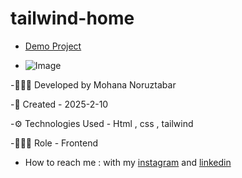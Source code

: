# tailwind-home
- [Demo Project](https://mohananoruztabar.github.io/tailwind-home/index1.html)

- ![Image](https://github.com/user-attachments/assets/46533f99-a754-4da0-80a9-93936aa5a894)

-🙋🏽‍♀️ Developed by Mohana Noruztabar

-📅 Created - 2025-2-10

-⚙ Technologies Used - Html , css , tailwind 

-👩🏽‍💻 Role - Frontend

- How to reach me : with my [instagram](https://www.instagram.com/mohananoruztabar_web?igsh=MW00ZjVxanA3Z3N2Zg%3D%3D&utm_source=qr) and [linkedin](https://www.linkedin.com/in/mohana-noruztabar-2477b2349?utm_source=share&utm_campaign=share_via&utm_content=profile&utm_medium=ios_app)

